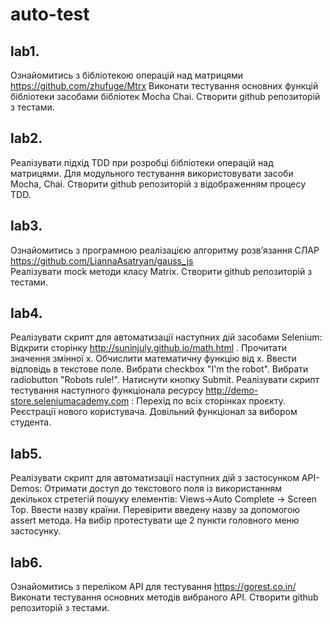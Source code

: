 # auto-test

## lab1. 

Ознайомитись з бібліотекою операцій над матрицями https://github.com/zhufuge/Mtrx 
Виконати тестування основних функцій бібліотеки засобами бібліотек Mocha Chai.
Створити github репозиторій з тестами.

## lab2.

Реалізувати підхід TDD при розробці бібліотеки операцій над матрицями.
Для модульного тестування використовувати засоби Mocha, Chai.
Створити github репозиторій з відображенням процесу TDD.

## lab3.

Ознайомитись з програмною реалізацією алгоритму розв’язання СЛАР https://github.com/LiannaAsatryan/gauss_js  
Реалізувати mock методи класу Matrix.
Створити github репозиторій з тестами.


## lab4.

Реалізувати скрипт для автоматизації наступних дій засобами Selenium:
    Відкрити сторінку http://suninjuly.github.io/math.html .
    Прочитати значення змінної x.
    Обчислити математичну функцію від x.
    Ввести відповідь в текстове поле.
    Вибрати checkbox "I'm the robot".
    Вибрати radiobutton "Robots rule!".
    Натиснути кнопку Submit.
Реалізувати скрипт тестування наступного функціонала ресурсу http://demo-store.seleniumacademy.com :
    Перехід по всіх сторінках проєкту.
    Реєстрації нового користувача.
    Довільний функціонал за вибором студента.


## lab5.


Реалізувати скрипт для автоматизації наступних дій з застосунком API-Demos:
Отримати доступ до текстового поля із використанням декількох стретегій пошуку елементів: Views->Auto Complete -> Screen Top.
Ввести назву країни.
Перевірити введену назву за допомогою assert метода.
На вибір протестувати ще 2 пункти головного меню застосунку.


## lab6.

Ознайомитись з переліком API для тестування https://gorest.co.in/  
Виконати тестування основних методів вибраного API.
Створити github репозиторій з тестами.

